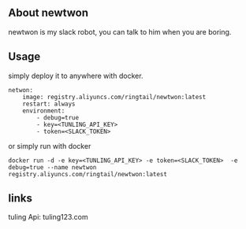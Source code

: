 ## About newtwon
newtwon is my slack robot, you can talk to him when you are boring.   
## Usage
simply deploy it to anywhere with docker.

```
netwon:
    image: registry.aliyuncs.com/ringtail/newtwon:latest
    restart: always
    environment:
        - debug=true
        - key=<TUNLING_API_KEY>
        - token=<SLACK_TOKEN>
```

or simply run with docker 

```
docker run -d -e key=<TUNLING_API_KEY> -e token=<SLACK_TOKEN>  -e debug=true --name newtwon registry.aliyuncs.com/ringtail/newtwon:latest
```



## links  
tuling Api: tuling123.com

